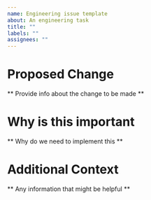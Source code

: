 ```yaml
---
name: Engineering issue template
about: An engineering task
title: ""
labels: ""
assignees: ""
---
```


# Proposed Change

** Provide info about the change to be made **

# Why is this important

** Why do we need to implement this **

# Additional Context

** Any information that might be helpful **
